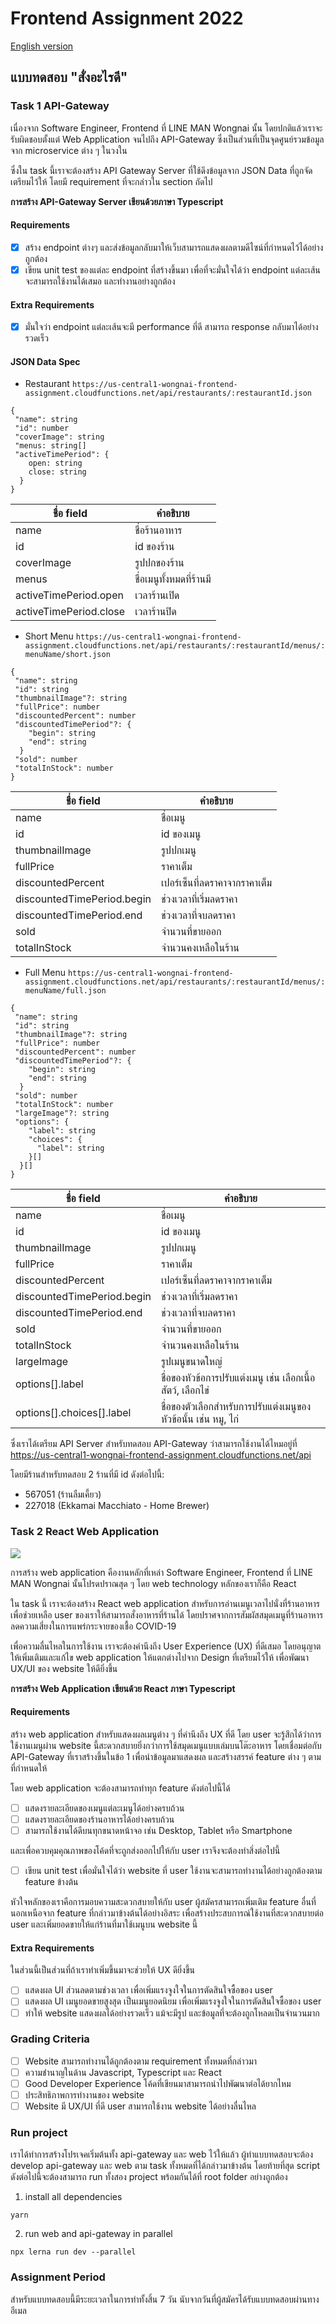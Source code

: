 # Frontend Assignment 2022

[English version](README-eng.md)

## แบบทดสอบ "สั่งอะไรดี"

### Task 1 API-Gateway

เนื่องจาก Software Engineer, Frontend ที่ LINE MAN Wongnai นั้น โดยปกติแล้วเราจะรับผิดชอบตั้งแต่ Web Application จนไปถึง API-Gateway ซึ่งเป็นส่วนที่เป็นจุดศูนย์รวมข้อมูลจาก microservice ต่าง ๆ ในวงใน

ซึ่งใน task นี้เราจะต้องสร้าง API Gateway Server ที่ใช้ดึงข้อมูลจาก JSON Data ที่ถูกจัดเตรียมไว้ให้ โดยมี requirement ที่จะกล่าวใน section ถัดไป

**การสร้าง API-Gateway Server เขียนด้วยภาษา Typescript**

#### Requirements

- [x] สร้าง endpoint ต่างๆ และส่งข้อมูลกลับมาให้เว็บสามารถแสดงผลตามดีไซน์ที่กำหนดไว้ได้อย่างถูกต้อง
- [x] เขียน unit test ของแต่ละ endpoint ที่สร้างขึ้นมา เพื่อที่จะมั่นใจได้ว่า endpoint แต่ละเส้นจะสามารถใช้งานได้เสมอ และทำงานอย่างถูกต้อง

#### Extra Requirements

- [x] มั่นใจว่า endpoint แต่ละเส้นจะมี performance ที่ดี สามารถ response กลับมาได้อย่างรวดเร็ว

#### JSON Data Spec

- Restaurant `https://us-central1-wongnai-frontend-assignment.cloudfunctions.net/api/restaurants/:restaurantId.json`

```
{
 "name": string
 "id": number
 "coverImage": string
 "menus: string[]
 "activeTimePeriod": {
    open: string
    close: string
  }
}
```

| ชื่อ field | คำอธิบาย |
| ------ | ------ |
| name | ชื่อร้านอาหาร |
| id | id ของร้าน |
| coverImage | รูปปกของร้าน |
| menus | ชื่อเมนูทั้งหมดที่ร้านมี |
| activeTimePeriod.open | เวลาร้านเปิด |
| activeTimePeriod.close | เวลาร้านปิด |

- Short Menu `https://us-central1-wongnai-frontend-assignment.cloudfunctions.net/api/restaurants/:restaurantId/menus/:menuName/short.json`

```
{
 "name": string
 "id": string
 "thumbnailImage"?: string
 "fullPrice": number
 "discountedPercent": number
 "discountedTimePeriod"?: {
    "begin": string
    "end": string
  }
 "sold": number
 "totalInStock": number
}
```

| ชื่อ field | คำอธิบาย |
| ------ | ------ |
| name | ชื่อเมนู |
| id | id ของเมนู |
| thumbnailImage | รูปปกเมนู |
| fullPrice | ราคาเต็ม |
| discountedPercent | เปอร์เซ็นที่ลดราคาจากราคาเต็ม |
| discountedTimePeriod.begin | ช่วงเวลาที่เริ่มลดราคา |
| discountedTimePeriod.end | ช่วงเวลาที่จบลดราคา |
| sold | จำนวนที่ขายออก |
| totalInStock | จำนวนคงเหลือในร้าน |

- Full Menu `https://us-central1-wongnai-frontend-assignment.cloudfunctions.net/api/restaurants/:restaurantId/menus/:menuName/full.json`

```
{
 "name": string
 "id": string
 "thumbnailImage"?: string
 "fullPrice": number
 "discountedPercent": number
 "discountedTimePeriod"?: {
    "begin": string
    "end": string
  }
 "sold": number
 "totalInStock": number
 "largeImage"?: string
 "options": {
    "label": string
    "choices": {
      "label": string
    }[]
  }[]
}
```

| ชื่อ field | คำอธิบาย |
| ------ | ------ |
| name | ชื่อเมนู |
| id | id ของเมนู |
| thumbnailImage | รูปปกเมนู |
| fullPrice | ราคาเต็ม |
| discountedPercent | เปอร์เซ็นที่ลดราคาจากราคาเต็ม |
| discountedTimePeriod.begin | ช่วงเวลาที่เริ่มลดราคา |
| discountedTimePeriod.end | ช่วงเวลาที่จบลดราคา |
| sold | จำนวนที่ขายออก |
| totalInStock | จำนวนคงเหลือในร้าน |
| largeImage | รูปเมนูขนาดใหญ่ |
| options[].label | ชื่อของหัวข้อการปรับแต่งเมนู เช่น เลือกเนื้อสัตว์, เลือกไข่ |
| options[].choices[].label | ชื่อของตัวเลือกสำหรับการปรับแต่งเมนูของหัวข้อนั้น เช่น หมู, ไก่ |

ซึ่งเราได้เตรียม API Server สำหรับทดสอบ API-Gateway ว่าสามารถใช้งานได้ไหมอยู่ที่ https://us-central1-wongnai-frontend-assignment.cloudfunctions.net/api

โดยมีร้านสำหรับทดสอบ 2 ร้านที่มี id ดังต่อไปนี้:

- 567051 (ร้านลืมเคี้ยว)
- 227018 (Ekkamai Macchiato - Home Brewer)

### Task 2 React Web Application

![](https://i.imgur.com/Xb7v6YT.png)

การสร้าง web application คืองานหลักที่เหล่า Software Engineer, Frontend ที่ LINE MAN Wongnai นั้นโปรดปราณสุด ๆ โดย web technology หลักของเราก็คือ React

ใน task นี้ เราจะต้องสร้าง React web application สำหรับการอ่านเมนูเวลาไปนั่งที่ร้านอาหาร เพื่อช่วยเหลือ user ของเราให้สามารถสั่งอาหารที่ร้านได้ โดยปราศจากการสัมผัสสมุดเมนูที่ร้านอาหาร ลดความเสี่ยงในการแพร่กระจายของเชื้อ COVID-19

เพื่อความลื่นไหลในการใช้งาน เราจะต้องคำนึงถึง User Experience (UX) ที่ดีเสมอ โดยอนุญาตให้เพิ่มเติมและแก้ไข web application ให้แตกต่างไปจาก Design ที่เตรียมไว้ให้ เพื่อพัฒนา UX/UI ของ website ให้ดียิ่งขึ้น

**การสร้าง Web Application เขียนด้วย React ภาษา Typescript**

#### Requirements

สร้าง web application สำหรับแสดงผลเมนูต่าง ๆ ที่คำนึงถึง UX ที่ดี โดย user จะรู้สึกได้ว่าการใช้งานเมนูผ่าน website นี้สะดวกสบายยิ่งกว่าการใช้สมุดเมนูแบบเล่มบนโต๊ะอาหาร โดยเชื่อมต่อกับ API-Gateway ที่เราสร้างขึ้นในข้อ 1 เพื่อนำข้อมูลมาแสดงผล และสร้างสรรค์ feature ต่าง ๆ ตามที่กำหนดให้

โดย web application จะต้องสามารถทำทุก feature ดังต่อไปนี้ได้

- [ ] แสดงรายละเอียดของเมนูแต่ละเมนูได้อย่างครบถ้วน
- [ ] แสดงรายละเอียดของร้านอาหารได้อย่างครบถ้วน
- [ ] สามารถใช้งานได้ดีบนทุกขนาดหน้าจอ เช่น Desktop, Tablet หรือ Smartphone

และเพื่อควบคุมคุณภาพของโค้ดที่จะถูกส่งออกไปให้กับ user เราจึงจะต้องทำสิ่งต่อไปนี้

- [ ] เขียน unit test เพื่อมั่นใจได้ว่า website ที่ user ใช้งานจะสามารถทำงานได้อย่างถูกต้องตาม feature ข้างต้น

หัวใจหลักของเราคือการมอบความสะดวกสบายให้กับ user ผู้สมัครสามารถเพิ่มเติม feature อื่นที่นอกเหนือจาก feature ที่กล่าวมาข้างต้นได้อย่างอิสระ เพื่อสร้างประสบการณ์ใช้งานที่สะดวกสบายต่อ user และเพิ่มยอดขายให้แก่ร้านที่มาใช้เมนูบน website นี้

#### Extra Requirements

ในส่วนนี้เป็นส่วนที่ถ้าเราทำเพิ่มขึ้นมาจะช่วยให้ UX ดียิ่งขึ้น

- [ ] แสดงผล UI ส่วนลดตามช่วงเวลา เพื่อเพิ่มแรงจูงใจในการตัดสินใจซื้อของ user
- [ ] แสดงผล UI เมนูยอดขายสูงสุด เป็นเมนูยอดนิยม เพื่อเพิ่มแรงจูงใจในการตัดสินใจซื้อของ user
- [ ] ทำให้ website แสดงผลได้อย่างรวดเร็ว แม้จะมีรูป และข้อมูลที่จะต้องถูกโหลดเป็นจำนวนมาก

### Grading Criteria

- [ ] Website สามารถทำงานได้ถูกต้องตาม requirement ทั้งหมดที่กล่าวมา
- [ ] ความชำนาญในด้าน Javascript, Typescript และ React
- [ ] Good Developer Experience โค้ดที่เขียนมาสามารถนำไปพัฒนาต่อได้ยากไหม
- [ ] ประสิทธิภาพการทำงานของ website
- [ ] Website มี UX/UI ที่ดี user สามารถใช้งาน website ได้อย่างลื่นไหล
 
###  Run project

เราได้ทำการสร้างโปรเจคเริ่มต้นทั้ง api-gateway และ web ไว้ให้แล้ว ผู้ทำแบบทดสอบจะต้อง develop api-gateway และ web ตาม task ทั้งหมดที่ได้กล่าวมาข้างต้น โดยท้ายที่สุด script ดังต่อไปนี้จะต้องสามารถ run ทั้งสอง project พร้อมกันได้ที่ root folder อย่างถูกต้อง

1. install all dependencies
```
yarn
```

2. run web and api-gateway in parallel
```
npx lerna run dev --parallel
```

### Assignment Period

สำหรับแบบทดสอบนี้มีระยะเวลาในการทำทั้งสิ้น 7 วัน นับจากวันที่ผู้สมัครได้รับแบบทดสอบผ่านทางอีเมล
